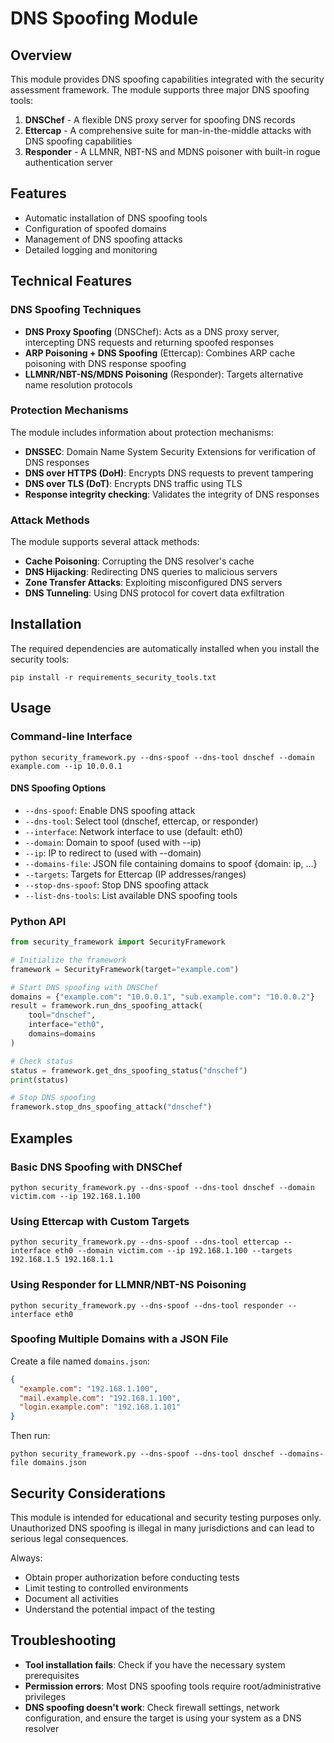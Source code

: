 # DNS Spoofing Module

## Overview

This module provides DNS spoofing capabilities integrated with the security assessment framework. The module supports three major DNS spoofing tools:

1. **DNSChef** - A flexible DNS proxy server for spoofing DNS records
2. **Ettercap** - A comprehensive suite for man-in-the-middle attacks with DNS spoofing capabilities
3. **Responder** - A LLMNR, NBT-NS and MDNS poisoner with built-in rogue authentication server

## Features

- Automatic installation of DNS spoofing tools
- Configuration of spoofed domains
- Management of DNS spoofing attacks
- Detailed logging and monitoring

## Technical Features

### DNS Spoofing Techniques

- **DNS Proxy Spoofing** (DNSChef): Acts as a DNS proxy server, intercepting DNS requests and returning spoofed responses
- **ARP Poisoning + DNS Spoofing** (Ettercap): Combines ARP cache poisoning with DNS response spoofing
- **LLMNR/NBT-NS/MDNS Poisoning** (Responder): Targets alternative name resolution protocols

### Protection Mechanisms

The module includes information about protection mechanisms:

- **DNSSEC**: Domain Name System Security Extensions for verification of DNS responses
- **DNS over HTTPS (DoH)**: Encrypts DNS requests to prevent tampering
- **DNS over TLS (DoT)**: Encrypts DNS traffic using TLS
- **Response integrity checking**: Validates the integrity of DNS responses

### Attack Methods

The module supports several attack methods:

- **Cache Poisoning**: Corrupting the DNS resolver's cache
- **DNS Hijacking**: Redirecting DNS queries to malicious servers
- **Zone Transfer Attacks**: Exploiting misconfigured DNS servers
- **DNS Tunneling**: Using DNS protocol for covert data exfiltration

## Installation

The required dependencies are automatically installed when you install the security tools:

```
pip install -r requirements_security_tools.txt
```

## Usage

### Command-line Interface

```
python security_framework.py --dns-spoof --dns-tool dnschef --domain example.com --ip 10.0.0.1
```

#### DNS Spoofing Options

- `--dns-spoof`: Enable DNS spoofing attack
- `--dns-tool`: Select tool (dnschef, ettercap, or responder)
- `--interface`: Network interface to use (default: eth0)
- `--domain`: Domain to spoof (used with --ip)
- `--ip`: IP to redirect to (used with --domain)
- `--domains-file`: JSON file containing domains to spoof {domain: ip, ...}
- `--targets`: Targets for Ettercap (IP addresses/ranges)
- `--stop-dns-spoof`: Stop DNS spoofing attack
- `--list-dns-tools`: List available DNS spoofing tools

### Python API

```python
from security_framework import SecurityFramework

# Initialize the framework
framework = SecurityFramework(target="example.com")

# Start DNS spoofing with DNSChef
domains = {"example.com": "10.0.0.1", "sub.example.com": "10.0.0.2"}
result = framework.run_dns_spoofing_attack(
    tool="dnschef",
    interface="eth0",
    domains=domains
)

# Check status
status = framework.get_dns_spoofing_status("dnschef")
print(status)

# Stop DNS spoofing
framework.stop_dns_spoofing_attack("dnschef")
```

## Examples

### Basic DNS Spoofing with DNSChef

```
python security_framework.py --dns-spoof --dns-tool dnschef --domain victim.com --ip 192.168.1.100
```

### Using Ettercap with Custom Targets

```
python security_framework.py --dns-spoof --dns-tool ettercap --interface eth0 --domain victim.com --ip 192.168.1.100 --targets 192.168.1.5 192.168.1.1
```

### Using Responder for LLMNR/NBT-NS Poisoning

```
python security_framework.py --dns-spoof --dns-tool responder --interface eth0
```

### Spoofing Multiple Domains with a JSON File

Create a file named `domains.json`:

```json
{
  "example.com": "192.168.1.100",
  "mail.example.com": "192.168.1.100",
  "login.example.com": "192.168.1.101"
}
```

Then run:

```
python security_framework.py --dns-spoof --dns-tool dnschef --domains-file domains.json
```

## Security Considerations

This module is intended for educational and security testing purposes only. Unauthorized DNS spoofing is illegal in many jurisdictions and can lead to serious legal consequences.

Always:
- Obtain proper authorization before conducting tests
- Limit testing to controlled environments
- Document all activities
- Understand the potential impact of the testing

## Troubleshooting

- **Tool installation fails**: Check if you have the necessary system prerequisites
- **Permission errors**: Most DNS spoofing tools require root/administrative privileges
- **DNS spoofing doesn't work**: Check firewall settings, network configuration, and ensure the target is using your system as a DNS resolver 